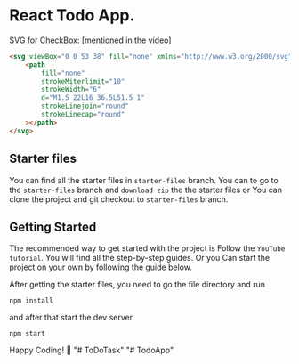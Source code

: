# React Todo App.

SVG for CheckBox: [mentioned in the video]

```html
<svg viewBox="0 0 53 38" fill="none" xmlns="http://www.w3.org/2000/svg">
	<path
		fill="none"
		strokeMiterlimit="10"
		strokeWidth="6"
		d="M1.5 22L16 36.5L51.5 1"
		strokeLinejoin="round"
		strokeLinecap="round"
	></path>
</svg>
```

## Starter files

You can find all the starter files in `starter-files` branch. You can to go to the `starter-files` branch and `download zip` the the starter files or You can clone the project and git checkout to `starter-files` branch.

## Getting Started

The recommended way to get started with the project is Follow the `YouTube tutorial`. You will find all the step-by-step guides. Or you Can start the project on your own by following the guide below.

After getting the starter files, you need to go the file directory and run

```shell
npm install
```

and after that start the dev server.

```shell
npm start
```

Happy Coding! 🚀
"# ToDoTask" 
"# TodoApp" 
